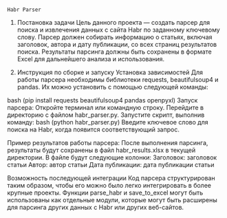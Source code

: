                                                                                                                           Habr Parser
1) Постановка задачи
Цель данного проекта — создать парсер для поиска и извлечения данных с сайта Habr по заданному ключевому слову. Парсер должен собирать информацию о статьях, включая заголовок, автора и дату публикации, со всех страниц результатов поиска. Результаты парсинга должны быть сохранены в формате Excel для дальнейшего анализа и использования.

2) Инструкция по сборке и запуску
Установка зависимостей
Для работы парсера необходимы библиотеки requests, beautifulsoup4 и pandas. Их можно установить с помощью следующей команды:

bash (pip install requests beautifulsoup4 pandas openpyxl)
Запуск парсера:
Откройте терминал или командную строку.
Перейдите в директорию с файлом habr_parser.py.
Запустите скрипт, выполнив команду:
bash (python habr_parser.py)
Введите ключевое слово для поиска на Habr, когда появится соответствующий запрос.

Пример результатов работы парсера:
После выполнения парсинга, результаты будут сохранены в файл habr_results.xlsx в текущей директории. В файле будут следующие колонки:
Заголовок: заголовок статьи
Автор: автор статьи
Дата публикации: дата публикации статьи

Возможность последующей интеграции
Код парсера структурирован таким образом, чтобы его можно было легко интегрировать в более крупные проекты. Функции parse_habr и save_to_excel могут быть использованы как отдельные модули, которые могут быть расширены для парсинга других данных с Habr или других веб-сайтов.
